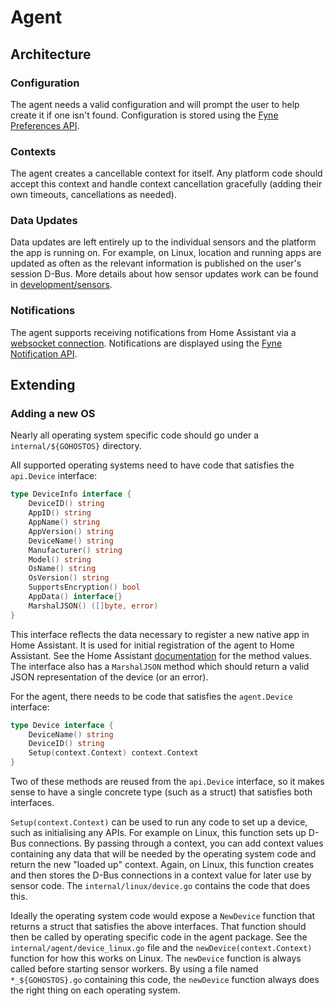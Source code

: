 <!--
 Copyright (c) 2023 Joshua Rich <joshua.rich@gmail.com>

 This software is released under the MIT License.
 https://opensource.org/licenses/MIT
-->

# Agent

## Architecture

### Configuration

The agent needs a valid configuration and will prompt the user to help create it
if one isn't found. Configuration is stored using the [Fyne Preferences
API](https://developer.fyne.io/explore/preferences).

### Contexts

The agent creates a cancellable context for itself. Any platform code should
accept this context and handle context cancellation gracefully (adding their own
timeouts, cancellations as needed).

### Data Updates

Data updates are left entirely up to the individual sensors and the platform the
app is running on. For example, on Linux, location and running apps are
updated as often as the relevant information is published on the user's session
D-Bus. More details about how sensor updates work can be found in
[development/sensors](sensors.md).

### Notifications

The agent supports receiving notifications from Home Assistant via a [websocket
connection](https://developers.home-assistant.io/docs/api/native-app-integration/notifications#enabling-websocket-push-notifications).
Notifications are displayed using the [Fyne Notification
API](https://developer.fyne.io/api/v2.3/notification.html).

## Extending

### Adding a new OS

Nearly all operating system specific code should go under a
`internal/${GOHOSTOS}` directory.

All supported operating systems need to have code that satisfies the
`api.Device` interface:

```go
type DeviceInfo interface {
	DeviceID() string
	AppID() string
	AppName() string
	AppVersion() string
	DeviceName() string
	Manufacturer() string
	Model() string
	OsName() string
	OsVersion() string
	SupportsEncryption() bool
	AppData() interface{}
	MarshalJSON() ([]byte, error)
}
```

This interface reflects the data necessary to register a new native app in Home
Assistant. It is used for initial registration of the agent to Home Assistant.
See the Home Assistant
[documentation](https://developers.home-assistant.io/docs/api/native-app-integration/setup#registering-the-device-1)
for the method values. The interface also has a `MarshalJSON` method which
should return a valid JSON representation of the device (or an error).

For the agent, there needs to be code that satisfies the `agent.Device`
interface:

```go
type Device interface {
	DeviceName() string
	DeviceID() string
	Setup(context.Context) context.Context
}
```

Two of these methods are reused from the `api.Device` interface, so it makes
sense to have a single concrete type (such as a struct) that satisfies both
interfaces.

`Setup(context.Context)` can be used to run any code to set up a device, such as
initialising any APIs. For example on Linux, this function sets up D-Bus
connections. By passing through a context, you can add context values containing
any data that will be needed by the operating system code and return the new
"loaded up" context. Again, on Linux, this function creates and then stores the
D-Bus connections in a context value for later use by sensor code. The
`internal/linux/device.go` contains the code that does this.

Ideally the operating system code would expose a `NewDevice` function that
returns a struct that satisfies the above interfaces. That function should then
be called by operating specific code in the agent package. See the
`internal/agent/device_linux.go` file and the `newDevice(context.Context)`
function for how this works on Linux. The `newDevice` function is always called
before starting sensor workers. By using a file named `*_${GOHOSTOS}.go`
containing this code, the `newDevice` function always does the right thing on
each operating system.
